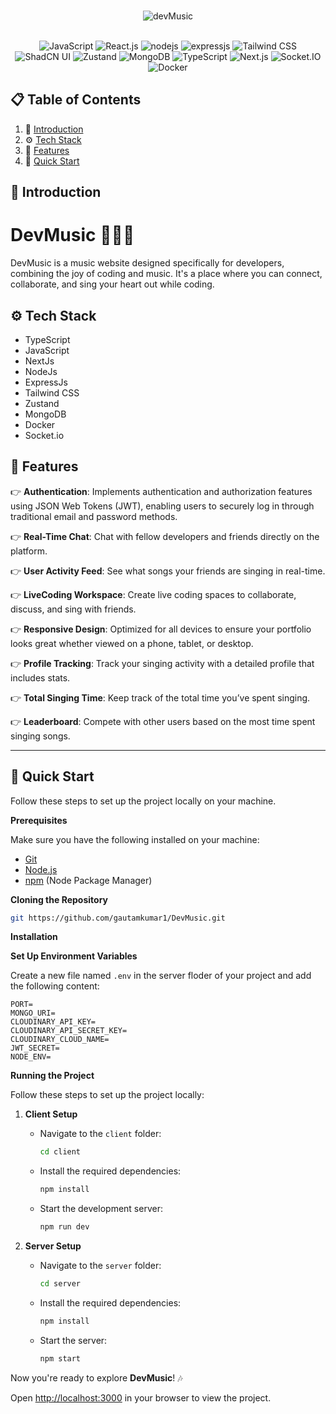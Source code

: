 
<div align="center">
  <br />

![devMusic](https://github.com/user-attachments/assets/70b30e4f-e182-4e77-8f53-55c6fe56739a)


  <br />

  <div>
    <img src="https://img.shields.io/badge/-JavaScript-black?style=for-the-badge&logoColor=yellow&logo=javascript&color=F7DF1E" alt="JavaScript" />
    <img src="https://img.shields.io/badge/-React.js-black?style=for-the-badge&logoColor=61DAFB&logo=react&color=20232A" alt="React.js" />
    <img src="https://img.shields.io/badge/-Node.js-black?style=for-the-badge&logo=node.js&logoColor=339933" alt="nodejs" />
    <img src="https://img.shields.io/badge/-Express.js-black?style=for-the-badge&logo=express&logoColor=FFFFFF" alt="expressjs" />
    <img src="https://img.shields.io/badge/-Tailwind%20CSS-black?style=for-the-badge&logoColor=38BDF8&logo=tailwindcss&color=06B6D4" alt="Tailwind CSS" />
    <img src="https://img.shields.io/badge/-ShadCN%20UI-black?style=for-the-badge&logoColor=white&logo=shadcn&color=4A5568" alt="ShadCN UI" />
    <img src="https://img.shields.io/badge/-Zustand-black?style=for-the-badge&logoColor=white&logo=zustand&color=7851A9" alt="Zustand" />
    <img src="https://img.shields.io/badge/-MongoDB-black?style=for-the-badge&logoColor=white&logo=mongodb&color=47A248" alt="MongoDB" />
    <img src="https://img.shields.io/badge/-TypeScript-black?style=for-the-badge&logoColor=white&logo=typescript&color=3178C6" alt="TypeScript" />
    <img src="https://img.shields.io/badge/-Next.js-black?style=for-the-badge&logoColor=white&logo=next.js&color=000000" alt="Next.js" />
    <img src="https://img.shields.io/badge/-Socket.IO-black?style=for-the-badge&logoColor=white&logo=socket.io&color=010101" alt="Socket.IO" />
    <img src="https://img.shields.io/badge/-Docker-black?style=for-the-badge&logoColor=white&logo=docker&color=2496ED" alt="Docker" />


  </div>

</div>

## 📋 <a name="table">Table of Contents</a>

1. 🤖 [Introduction](#introduction)
2. ⚙️ [Tech Stack](#tech-stack)
3. 🔋 [Features](#features)
4. 🤸 [Quick Start](#quick-start)

## <a name="introduction">🤖 Introduction</a>
# DevMusic 🎵👩‍💻
DevMusic is a music website designed specifically for developers, combining the joy of coding and music. It's a place where you can connect, collaborate, and sing your heart out while coding.


## <a name="tech-stack">⚙️ Tech Stack</a>

- TypeScript
- JavaScript
- NextJs
- NodeJs
- ExpressJs
- Tailwind CSS
- Zustand
- MongoDB
- Docker
- Socket.io

## <a name="features">🔋 Features</a>


👉 **Authentication**: Implements authentication and authorization features using JSON Web Tokens (JWT), enabling users to securely log in through traditional email and password methods.

👉 **Real-Time Chat**: Chat with fellow developers and friends directly on the platform.

👉 **User Activity Feed**: See what songs your friends are singing in real-time.

👉 **LiveCoding Workspace**: Create live coding spaces to collaborate, discuss, and sing with friends.

👉 **Responsive Design**: Optimized for all devices to ensure your portfolio looks great whether viewed on a phone, tablet, or desktop.

👉 **Profile Tracking**: Track your singing activity with a detailed profile that includes stats.

👉 **Total Singing Time**: Keep track of the total time you’ve spent singing.

👉 **Leaderboard**: Compete with other users based on the most time spent singing songs.

---

## <a name="quick-start">🤸 Quick Start</a>

Follow these steps to set up the project locally on your machine.

**Prerequisites**

Make sure you have the following installed on your machine:

- [Git](https://git-scm.com/)
- [Node.js](https://nodejs.org/en)
- [npm](https://www.npmjs.com/) (Node Package Manager)

**Cloning the Repository**

```bash
git https://github.com/gautamkumar1/DevMusic.git
```

**Installation**


**Set Up Environment Variables**

Create a new file named `.env` in the server floder of your project and add the following content:

```env
PORT=
MONGO_URI=
CLOUDINARY_API_KEY=
CLOUDINARY_API_SECRET_KEY=
CLOUDINARY_CLOUD_NAME=
JWT_SECRET=
NODE_ENV=
```

**Running the Project**

Follow these steps to set up the project locally:

1. **Client Setup**  
   - Navigate to the `client` folder:
     ```bash
     cd client
     ```
   - Install the required dependencies:
     ```bash
     npm install
     ```
   - Start the development server:
     ```bash
     npm run dev
     ```

2. **Server Setup**  
   - Navigate to the `server` folder:
     ```bash
     cd server
     ```
   - Install the required dependencies:
     ```bash
     npm install
     ```
   - Start the server:
     ```bash
     npm start
     ```

Now you're ready to explore **DevMusic**! 🎶


Open [http://localhost:3000](http://localhost:3000) in your browser to view the project.
